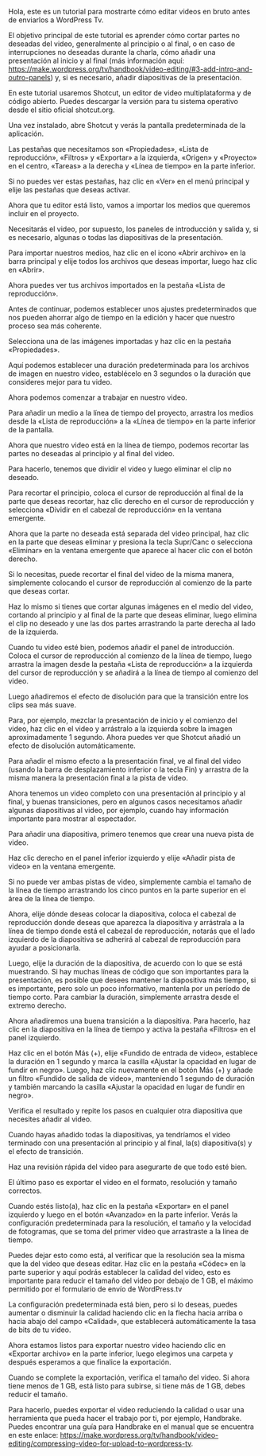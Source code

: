 Hola, este es un tutorial para mostrarte cómo editar videos en bruto antes de enviarlos a WordPress Tv.

El objetivo principal de este tutorial es aprender cómo cortar partes no deseadas del video, generalmente al principio o al final, o en caso de interrupciones no deseadas durante la charla, cómo añadir una  presentación al inicio y al final (más información aquí: https://make.wordpress.org/tv/handbook/video-editing/#3-add-intro-and-outro-panels) y, si es necesario, añadir diapositivas de la presentación.

En este tutorial usaremos Shotcut, un editor de video multiplataforma y de código abierto. Puedes descargar la versión para tu sistema operativo desde el sitio oficial shotcut.org.

Una vez instalado, abre Shotcut y verás la pantalla predeterminada de la aplicación.

Las pestañas que necesitamos son «Propiedades», «Lista de reproducción», «Filtros» y «Exportar» a la izquierda, «Origen» y «Proyecto» en el centro, «Tareas» a la derecha y «Línea de tiempo» en la parte inferior.

Si no puedes ver estas pestañas, haz clic en «Ver» en el menú principal y elije las pestañas que deseas activar.

Ahora que tu editor está listo, vamos a importar los medios que queremos incluir en el proyecto.

Necesitarás el video, por supuesto, los paneles de introducción y salida y, si es necesario, algunas o todas las diapositivas de la presentación.

Para importar nuestros medios, haz clic en el icono «Abrir archivo» en la barra principal y elije todos los archivos que deseas importar, luego haz clic en «Abrir».

Ahora puedes ver tus archivos importados en la pestaña «Lista de reproducción».

Antes de continuar, podemos establecer unos ajustes predeterminados que nos pueden ahorrar algo de tiempo en la edición y hacer que nuestro proceso sea más coherente.

Selecciona una de las imágenes importadas y haz clic en la pestaña «Propiedades».

Aquí podemos establecer una duración predeterminada para los archivos de imagen en nuestro video, establécelo en 3 segundos o la duración que consideres mejor para tu video.

Ahora podemos comenzar a trabajar en nuestro video.

Para añadir un medio a la línea de tiempo del proyecto, arrastra los medios desde la «Lista de reproducción» a la «Línea de tiempo» en la parte inferior de la pantalla.

Ahora que nuestro video está en la línea de tiempo, podemos recortar las partes no deseadas al principio y al final del video.

Para hacerlo, tenemos que dividir el video y luego eliminar el clip no deseado.

Para recortar el principio, coloca el cursor de reproducción al final de la parte que deseas recortar, haz clic derecho en el cursor de reproducción y selecciona «Dividir en el cabezal de reproducción» en la ventana emergente.

Ahora que la parte no deseada está separada del video principal, haz clic en la parte que deseas eliminar y presiona la tecla Supr/Canc o selecciona «Eliminar» en la ventana emergente que aparece al hacer clic con el botón derecho.

Si lo necesitas, puede recortar el final del video de la misma manera, simplemente colocando el cursor de reproducción al comienzo de la parte que deseas cortar.

Haz lo mismo si tienes que cortar algunas imágenes en el medio del video, cortando al principio y al final de la parte que deseas eliminar, luego elimina el clip no deseado y une las dos partes arrastrando la parte derecha al lado de la izquierda.

Cuando tu video esté bien, podemos añadir el panel de introducción. Coloca el cursor de reproducción al comienzo de la línea de tiempo, luego arrastra la imagen desde la pestaña «Lista de reproducción» a la izquierda del cursor de reproducción y se añadirá a la línea de tiempo al comienzo del video.

Luego añadiremos el efecto de disolución para que la transición entre los clips sea más suave.

Para, por ejemplo, mezclar la presentación de inicio y el comienzo del video, haz clic en el video y arrástralo a la izquierda sobre la imagen aproximadamente 1 segundo. Ahora puedes ver que Shotcut añadió un efecto de disolución automáticamente.

Para añadir el mismo efecto a la presentación final, ve al final del video (usando la barra de desplazamiento inferior o la tecla Fin) y arrastra de la misma manera la presentación final a la pista de video.

Ahora tenemos un video completo con una presentación al principio y al final, y buenas transiciones, pero en algunos casos necesitamos añadir algunas diapositivas al video, por ejemplo, cuando hay información importante para mostrar al espectador.

Para añadir una diapositiva, primero tenemos que crear una nueva pista de video.

Haz clic derecho en el panel inferior izquierdo y elije «Añadir pista de video» en la ventana emergente.

Si no puede ver ambas pistas de video, simplemente cambia el tamaño de la línea de tiempo arrastrando los cinco puntos en la parte superior en el área de la línea de tiempo.

Ahora, elije dónde deseas colocar la diapositiva, coloca el cabezal de reproducción donde deseas que aparezca la diapositiva y arrástrala a la línea de tiempo donde está el cabezal de reproducción, notarás que el lado izquierdo de la diapositiva se adherirá al cabezal de reproducción para ayudar a posicionarla.

Luego, elije la duración de la diapositiva, de acuerdo con lo que se está  muestrando. Si hay muchas líneas de código que son importantes para la presentación, es posible que desees mantener la diapositiva más tiempo, si es importante, pero solo un poco informativo, mantenla por un período de tiempo corto. Para cambiar la duración, simplemente arrastra desde el extremo derecho.

Ahora añadiremos una buena transición a la diapositiva. Para hacerlo, haz clic en la diapositiva en la línea de tiempo y activa la pestaña «Filtros» en el panel izquierdo.

Haz clic en el botón Más (+), elije «Fundido de entrada de video», establece la duración en 1 segundo y marca la casilla «Ajustar la opacidad en lugar de fundir en negro». Luego, haz clic nuevamente en el botón Más (+) y añade un filtro «Fundido de salida de video», manteniendo 1 segundo de duración y también marcando la casilla «Ajustar la opacidad en lugar de fundir en negro».

Verifica el resultado y repite los pasos en cualquier otra diapositiva que necesites añadir al video.

Cuando hayas añadido todas la diapositivas, ya tendríamos el video terminado con una presentación al principio y al final, la(s) diapositiva(s) y el efecto de transición.

Haz una revisión rápida del video para asegurarte de que todo esté bien.

El último paso es exportar el video en el formato, resolución y tamaño correctos.

Cuando estés listo(a), haz clic en la pestaña «Exportar» en el panel izquierdo y luego en el botón «Avanzado» en la parte inferior. Verás la configuración predeterminada para la resolución, el tamaño y la velocidad de fotogramas, que se toma del primer video que arrastraste a la línea de tiempo.

Puedes dejar esto como está, al verificar que la resolución sea la misma que la del video que deseas editar. Haz clic en la pestaña «Códec» en la parte superior y aquí podrás establecer la calidad del video, esto es importante para reducir el tamaño del video por debajo de 1 GB, el máximo permitido por el formulario de envío de WordPress.tv

La configuración predeterminada está bien, pero si lo deseas, puedes aumentar o disminuir la calidad haciendo clic en la flecha hacia arriba o hacia abajo del campo «Calidad», que establecerá automáticamente la tasa de bits de tu video.

Ahora estamos listos para exportar nuestro video haciendo clic en «Exportar archivo» en la parte inferior, luego elegimos una carpeta y después esperamos a que finalice la exportación.

Cuando se complete la exportación, verifica el tamaño del video. Si ahora tiene menos de 1 GB, está listo para subirse, si tiene más de 1 GB, debes reducir el tamaño.

Para hacerlo, puedes exportar el video reduciendo la calidad o usar una herramienta que pueda hacer el trabajo por ti, por ejemplo, Handbrake. Puedes encontrar una guía para Handbrake en el manual que se encuentra en este enlace: https://make.wordpress.org/tv/handbook/video-editing/compressing-video-for-upload-to-wordpress-tv.
